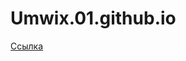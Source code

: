 # Umwix.01.github.io
<!DOCTYPE html>
<html>
<head>
	<title></title>
</head>
<body>
<a href="index.html" >Ссылка</a>
</body>
</html>
